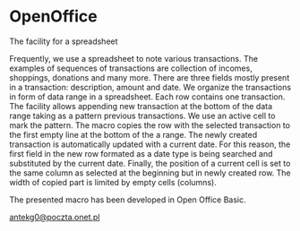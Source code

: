 # OpenOffice
The facility for a spreadsheet

Frequently, we use a spreadsheet to note various transactions. The examples of sequences of transactions are collection of incomes, shoppings, donations and many more. There are three fields mostly present in a transaction: description, amount and date.
We organize the transactions in form of data range in a spreadsheet. Each row contains one transaction.
The facility allows appending new transaction at the bottom of the data range taking as a pattern previous transactions. We use an active cell to mark the pattern.
The macro copies the row with the selected transaction to the first empty line at the bottom of the a range. The newly created transaction is automatically updated with a current date. For this reason, the first field in the new row formated as a date type is being searched and substituted by the current date.
Finally, the position of a current cell is set to the same column as selected at the beginning but in newly created row.
The width of copied part is limited by empty cells (columns).

The presented macro has been developed in Open Office Basic.

antekg0@poczta.onet.pl
